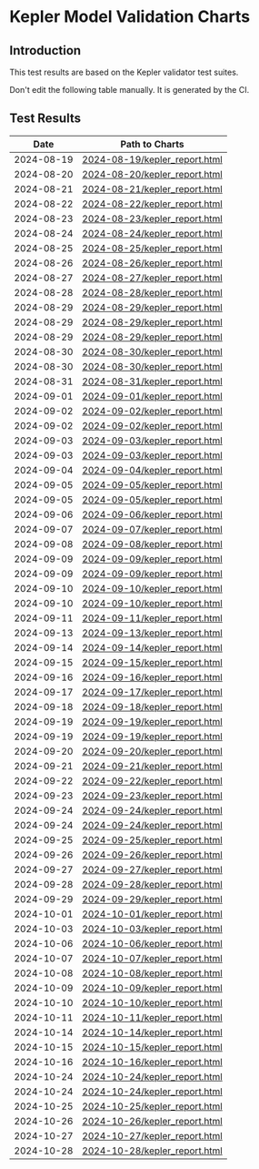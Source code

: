 # Kepler Model Validation Charts

## Introduction

This test results are based on the Kepler validator test suites.

Don't edit the following table manually. It is generated by the CI.

## Test Results

| Date       | Path to Charts | 
| ---------- | -------------- |
| 2024-08-19 | [2024-08-19/kepler_report.html](analytics/2024-08-19/kepler_report.html) |
| 2024-08-20 | [2024-08-20/kepler_report.html](analytics/2024-08-20/kepler_report.html) |
| 2024-08-21 | [2024-08-21/kepler_report.html](analytics/2024-08-21/kepler_report.html) |
| 2024-08-22 | [2024-08-22/kepler_report.html](analytics/2024-08-22/kepler_report.html) |
| 2024-08-23 | [2024-08-23/kepler_report.html](analytics/2024-08-23/kepler_report.html) |
| 2024-08-24 | [2024-08-24/kepler_report.html](analytics/2024-08-24/kepler_report.html) |
| 2024-08-25 | [2024-08-25/kepler_report.html](analytics/2024-08-25/kepler_report.html) |
| 2024-08-26 | [2024-08-26/kepler_report.html](analytics/2024-08-26/kepler_report.html) |
| 2024-08-27 | [2024-08-27/kepler_report.html](analytics/2024-08-27/kepler_report.html) |
| 2024-08-28 | [2024-08-28/kepler_report.html](analytics/2024-08-28/kepler_report.html) |
| 2024-08-29 | [2024-08-29/kepler_report.html](analytics/2024-08-29/kepler_report.html) |
| 2024-08-29 | [2024-08-29/kepler_report.html](analytics/2024-08-29/kepler_report.html) |
| 2024-08-29 | [2024-08-29/kepler_report.html](analytics/2024-08-29/kepler_report.html) |
| 2024-08-30 | [2024-08-30/kepler_report.html](analytics/2024-08-30/kepler_report.html) |
| 2024-08-30 | [2024-08-30/kepler_report.html](analytics/2024-08-30/kepler_report.html) |
| 2024-08-31 | [2024-08-31/kepler_report.html](analytics/2024-08-31/kepler_report.html) |
| 2024-09-01 | [2024-09-01/kepler_report.html](analytics/2024-09-01/kepler_report.html) |
| 2024-09-02 | [2024-09-02/kepler_report.html](analytics/2024-09-02/kepler_report.html) |
| 2024-09-02 | [2024-09-02/kepler_report.html](analytics/2024-09-02/kepler_report.html) |
| 2024-09-03 | [2024-09-03/kepler_report.html](analytics/2024-09-03/kepler_report.html) |
| 2024-09-03 | [2024-09-03/kepler_report.html](analytics/2024-09-03/kepler_report.html) |
| 2024-09-04 | [2024-09-04/kepler_report.html](analytics/2024-09-04/kepler_report.html) |
| 2024-09-05 | [2024-09-05/kepler_report.html](analytics/2024-09-05/kepler_report.html) |
| 2024-09-05 | [2024-09-05/kepler_report.html](analytics/2024-09-05/kepler_report.html) |
| 2024-09-06 | [2024-09-06/kepler_report.html](analytics/2024-09-06/kepler_report.html) |
| 2024-09-07 | [2024-09-07/kepler_report.html](analytics/2024-09-07/kepler_report.html) |
| 2024-09-08 | [2024-09-08/kepler_report.html](analytics/2024-09-08/kepler_report.html) |
| 2024-09-09 | [2024-09-09/kepler_report.html](analytics/2024-09-09/kepler_report.html) |
| 2024-09-09 | [2024-09-09/kepler_report.html](analytics/2024-09-09/kepler_report.html) |
| 2024-09-10 | [2024-09-10/kepler_report.html](analytics/2024-09-10/kepler_report.html) |
| 2024-09-10 | [2024-09-10/kepler_report.html](analytics/2024-09-10/kepler_report.html) |
| 2024-09-11 | [2024-09-11/kepler_report.html](analytics/2024-09-11/kepler_report.html) |
| 2024-09-13 | [2024-09-13/kepler_report.html](analytics/2024-09-13/kepler_report.html) |
| 2024-09-14 | [2024-09-14/kepler_report.html](analytics/2024-09-14/kepler_report.html) |
| 2024-09-15 | [2024-09-15/kepler_report.html](analytics/2024-09-15/kepler_report.html) |
| 2024-09-16 | [2024-09-16/kepler_report.html](analytics/2024-09-16/kepler_report.html) |
| 2024-09-17 | [2024-09-17/kepler_report.html](analytics/2024-09-17/kepler_report.html) |
| 2024-09-18 | [2024-09-18/kepler_report.html](analytics/2024-09-18/kepler_report.html) |
| 2024-09-19 | [2024-09-19/kepler_report.html](analytics/2024-09-19/kepler_report.html) |
| 2024-09-19 | [2024-09-19/kepler_report.html](analytics/2024-09-19/kepler_report.html) |
| 2024-09-20 | [2024-09-20/kepler_report.html](analytics/2024-09-20/kepler_report.html) |
| 2024-09-21 | [2024-09-21/kepler_report.html](analytics/2024-09-21/kepler_report.html) |
| 2024-09-22 | [2024-09-22/kepler_report.html](analytics/2024-09-22/kepler_report.html) |
| 2024-09-23 | [2024-09-23/kepler_report.html](analytics/2024-09-23/kepler_report.html) |
| 2024-09-24 | [2024-09-24/kepler_report.html](analytics/2024-09-24/kepler_report.html) |
| 2024-09-24 | [2024-09-24/kepler_report.html](analytics/2024-09-24/kepler_report.html) |
| 2024-09-25 | [2024-09-25/kepler_report.html](analytics/2024-09-25/kepler_report.html) |
| 2024-09-26 | [2024-09-26/kepler_report.html](analytics/2024-09-26/kepler_report.html) |
| 2024-09-27 | [2024-09-27/kepler_report.html](analytics/2024-09-27/kepler_report.html) |
| 2024-09-28 | [2024-09-28/kepler_report.html](analytics/2024-09-28/kepler_report.html) |
| 2024-09-29 | [2024-09-29/kepler_report.html](analytics/2024-09-29/kepler_report.html) |
| 2024-10-01 | [2024-10-01/kepler_report.html](analytics/2024-10-01/kepler_report.html) |
| 2024-10-03 | [2024-10-03/kepler_report.html](analytics/2024-10-03/kepler_report.html) |
| 2024-10-06 | [2024-10-06/kepler_report.html](analytics/2024-10-06/kepler_report.html) |
| 2024-10-07 | [2024-10-07/kepler_report.html](analytics/2024-10-07/kepler_report.html) |
| 2024-10-08 | [2024-10-08/kepler_report.html](analytics/2024-10-08/kepler_report.html) |
| 2024-10-09 | [2024-10-09/kepler_report.html](analytics/2024-10-09/kepler_report.html) |
| 2024-10-10 | [2024-10-10/kepler_report.html](analytics/2024-10-10/kepler_report.html) |
| 2024-10-11 | [2024-10-11/kepler_report.html](analytics/2024-10-11/kepler_report.html) |
| 2024-10-14 | [2024-10-14/kepler_report.html](analytics/2024-10-14/kepler_report.html) |
| 2024-10-15 | [2024-10-15/kepler_report.html](analytics/2024-10-15/kepler_report.html) |
| 2024-10-16 | [2024-10-16/kepler_report.html](analytics/2024-10-16/kepler_report.html) |
| 2024-10-24 | [2024-10-24/kepler_report.html](analytics/2024-10-24/kepler_report.html) |
| 2024-10-24 | [2024-10-24/kepler_report.html](analytics/2024-10-24/kepler_report.html) |
| 2024-10-25 | [2024-10-25/kepler_report.html](analytics/2024-10-25/kepler_report.html) |
| 2024-10-26 | [2024-10-26/kepler_report.html](analytics/2024-10-26/kepler_report.html) |
| 2024-10-27 | [2024-10-27/kepler_report.html](analytics/2024-10-27/kepler_report.html) |
| 2024-10-28 | [2024-10-28/kepler_report.html](analytics/2024-10-28/kepler_report.html) |
